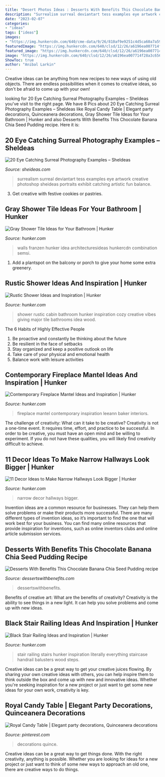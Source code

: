 ```yaml
---
title: "Desert Photos Ideas : Desserts With Benefits This Chocolate Banana Chia Seed Pudding Recipe"
description: "Surrealism surreal deviantart tess examples eye artwork creative photoshop sheideas portraits exhibit catching artistic fun balance"
date: "2023-02-07"
categories:
- "ideas"
tags: ["ideas"]
images:
- "https://img.hunkercdn.com/640/cme-data/9/26/810af9e9251c4d5ca60a7a598a60f794.jpg"
featuredImage: "https://img.hunkercdn.com/640/clsd/12/26/a6196ea007714f28a3c656120292bc52.jpg"
featured_image: "https://img.hunkercdn.com/640/clsd/12/26/a6196ea007714f28a3c656120292bc52.jpg"
image: "https://img.hunkercdn.com/640/clsd/12/26/a6196ea007714f28a3c656120292bc52.jpg"
ShowToc: true
author: "Anibal Larkin"
---
```



Creative ideas can be anything from new recipes to new ways of using old objects. There are endless possibilities when it comes to creative ideas, so don't be afraid to come up with your own!

	

		
looking for 20 Eye Catching Surreal Photography Examples – SheIdeas you've visit to the right page. We have 8 Pics about 20 Eye Catching Surreal Photography Examples – SheIdeas like Royal Candy Table | Elegant party decorations, Quinceanera decorations, Gray Shower Tile Ideas for Your Bathroom | Hunker and also Desserts With Benefits This Chocolate Banana Chia Seed Pudding recipe. Here it is:
		
    
## 20 Eye Catching Surreal Photography Examples – SheIdeas

<img loading=lazy src="https://www.sheideas.com/wp-content/uploads/2017/02/Surrealism.jpg" onerror="this.onerror=null;this.src='https://tse1.mm.bing.net/th?id=OIP.54OMGELN_UJ6zV2U4azxHwHaE8&amp;pid=15.1';" alt="20 Eye Catching Surreal Photography Examples – SheIdeas">

_Source: sheideas.com_

>surrealism surreal deviantart tess examples eye artwork creative photoshop sheideas portraits exhibit catching artistic fun balance. 

	

3. Get creative with festive cookies or pastries.

    
## Gray Shower Tile Ideas For Your Bathroom | Hunker

<img loading=lazy src="https://img.hunkercdn.com/640/clsd/12/26/a6196ea007714f28a3c656120292bc52.jpg" onerror="this.onerror=null;this.src='https://tse4.mm.bing.net/th?id=OIP.t04AfojTiKYeLbU3N-lmggHaLH&amp;pid=15.1';" alt="Gray Shower Tile Ideas for Your Bathroom | Hunker">

_Source: hunker.com_

>walls franzen hunker idea architecturesideas hunkercdn combination semsi. 

	

1. Add a plantspot on the balcony or porch to give your home some extra greenery.

    
## Rustic Shower Ideas And Inspiration | Hunker

<img loading=lazy src="https://img.hunkercdn.com/640/clsd/12/16/3408ee506de64f3db782cb62fe0dabec.jpg" onerror="this.onerror=null;this.src='https://tse1.mm.bing.net/th?id=OIP.AH2rQ8-7Ypb8UepV0rCZ7wHaLH&amp;pid=15.1';" alt="Rustic Shower Ideas and Inspiration | Hunker">

_Source: hunker.com_

>shower rustic cabin bathroom hunker inspiration cozy creative vibes giving major tile bathrooms idea wood. 

	

The 6 Habits of Highly Effective People
1. Be proactive and constantly be thinking about the future 
2. Be resilient in the face of setbacks 
3. Stay organized and keep a positive outlook on life 
4. Take care of your physical and emotional health 
5. Balance work with leisure activities 

    
## Contemporary Fireplace Mantel Ideas And Inspiration | Hunker

<img loading=lazy src="https://img.hunkercdn.com/640/cme-data/9/26/810af9e9251c4d5ca60a7a598a60f794.jpg" onerror="this.onerror=null;this.src='https://tse1.mm.bing.net/th?id=OIP.EFQIicmjcWpfgh0R9FyvPgHaLF&amp;pid=15.1';" alt="Contemporary Fireplace Mantel Ideas and Inspiration | Hunker">

_Source: hunker.com_

>fireplace mantel contemporary inspiration leeann baker interiors. 

	

The challenge of creativity: What can it take to be creative?
Creativity is not a one-time event. It requires time, effort, and practice to be successful. In order to be creative, you must have an open mind and be willing to experiment. If you do not have these qualities, you will likely find creativity difficult to achieve.

    
## 11 Decor Ideas To Make Narrow Hallways Look Bigger | Hunker

<img loading=lazy src="https://img.hunkercdn.com/640/ppds/1d704aa7-dc67-4b53-b668-0550940bfc06.jpg" onerror="this.onerror=null;this.src='https://tse2.mm.bing.net/th?id=OIP.NjxZhXMCSGt3MaREN8J-0gHaKh&amp;pid=15.1';" alt="11 Decor Ideas to Make Narrow Hallways Look Bigger | Hunker">

_Source: hunker.com_

>narrow decor hallways bigger. 

	

Invention ideas are a common resource for businesses. They can help them solve problems or make their products more successful. There are many different types of invention ideas, so it’s important to find the one that will work best for your business. You can find many online resources that provide inspiration for inventions, such as online inventors clubs and online article submission services.

    
## Desserts With Benefits This Chocolate Banana Chia Seed Pudding Recipe

<img loading=lazy src="https://dessertswithbenefits.com/wp-content/uploads/2018/05/Healthy-Chocolate-Banana-Chia-Seed-Pudding1-768x1152.jpg" onerror="this.onerror=null;this.src='https://tse3.mm.bing.net/th?id=OIP.a9qbCj6hP-fY2_xMKX7lngHaLH&amp;pid=15.1';" alt="Desserts With Benefits This Chocolate Banana Chia Seed Pudding recipe">

_Source: dessertswithbenefits.com_

>dessertswithbenefits. 

	

Benefits of creative art: What are the benefits of creativity?
Creativity is the ability to see things in a new light. It can help you solve problems and come up with new ideas.

    
## Black Stair Railing Ideas And Inspiration | Hunker

<img loading=lazy src="https://img.hunkercdn.com/640/clsd/5/20/ceb51cf98a624cadabb1602208c9cfde.jpg" onerror="this.onerror=null;this.src='https://tse2.mm.bing.net/th?id=OIP.6jN7RFJQxQX7yY9IWtnL4wHaLH&amp;pid=15.1';" alt="Black Stair Railing Ideas and Inspiration | Hunker">

_Source: hunker.com_

>stair railing stairs hunker inspiration literally everything staircase handrail balusters wood steps. 

	

Creative ideas can be a great way to get your creative juices flowing. By sharing your own creative ideas with others, you can help inspire them to think outside the box and come up with new and innovative ideas. Whether you're seeking inspiration for a new project or just want to get some new ideas for your own work, creativity is key.

    
## Royal Candy Table | Elegant Party Decorations, Quinceanera Decorations

<img loading=lazy src="https://i.pinimg.com/736x/cf/f3/37/cff33731906d8ccbd079c636b971f269.jpg" onerror="this.onerror=null;this.src='https://tse4.mm.bing.net/th?id=OIP.oc6htblj89nhkvqcQHPdagHaJ3&amp;pid=15.1';" alt="Royal Candy Table | Elegant party decorations, Quinceanera decorations">

_Source: pinterest.com_

>decorations quince. 

	

Creative ideas can be a great way to get things done. With the right creativity, anything is possible. Whether you are looking for ideas for a new project or just want to think of some new ways to approach an old one, there are creative ways to do things.

